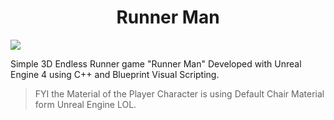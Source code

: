 <h1 align="center">Runner Man</h1>

![](https://github.com/BillyFrcs/RunnerMan/blob/master/Content/Gif/RunnerMan.gif)

Simple 3D Endless Runner game "Runner Man" Developed with Unreal Engine 4 using C++ and Blueprint Visual Scripting.

> FYI the Material of the Player Character is using Default Chair Material form Unreal Engine LOL.
